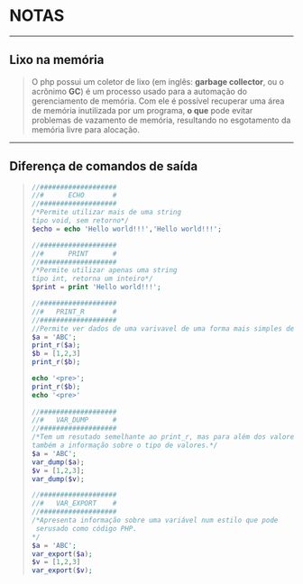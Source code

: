 # NOTAS

----

## Lixo na memória 

> O php possui um coletor de lixo (em inglês: **garbage collector**, ou o acrônimo **GC**) é um processo usado para a automação do gerenciamento de memória. Com ele é possível recuperar uma área de memória inutilizada por um programa, **o que** pode evitar problemas de vazamento de memória, resultando no esgotamento da memória livre para alocação.

----

## Diferença de comandos de saída

> ```php
> //###################
> //#      ECHO       #
> //###################  
> /*Permite utilizar mais de uma string
> tipo void, sem retorno*/
> $echo = echo 'Hello world!!!','Hello world!!!';
> 
> //###################
> //#      PRINT      #
> //###################  
> /*Permite utilizar apenas uma string
> tipo int, retorna um inteiro*/
> $print = print 'Hello world!!!';
> 
> //###################
> //#   PRINT_R       #
> //###################  
> //Permite ver dados de uma varivavel de uma forma mais simples de ler.
> $a = 'ABC';
> print_r($a);
> $b = [1,2,3]
> print_r($b);
> 
> echo '<pre>';
> print_r($b);
> echo '<pre>'
>     
> //###################
> //#   VAR_DUMP      #
> //###################    
> /*Tem um resutado semelhante ao print_r, mas para além dos valores apresenta
> também a informação sobre o tipo de valores.*/
> $a = 'ABC';
> var_dump($a);
> $v = [1,2,3];
> var_dump($v);
> 
> //###################
> //#   VAR_EXPORT    #
> //###################  
> /*Apresenta informação sobre uma variável num estilo que pode
>  serusado como código PHP.
> */ 
> $a = 'ABC';
> var_export($a);
> $v = [1,2,3]
> var_export($v);
> 
> 
> ```
>
> 
